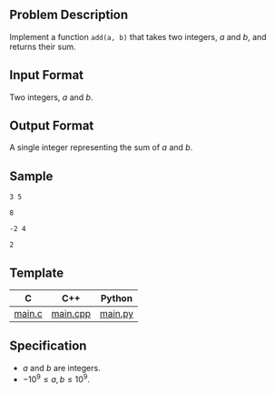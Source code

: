 ## Problem Description

Implement a function `add(a, b)` that takes two integers, $a$ and $b$, and returns their sum.

## Input Format

Two integers, $a$ and $b$.

## Output Format

A single integer representing the sum of $a$ and $b$.

## Sample

```input1
3 5
```

```output1
8
```

```input2
-2 4
```

```output2
2
```

## Template

| C | C++ | Python |
| -------- | -------- | -------- |
| [main.c](file://main.c) | [main.cpp](file://main.cpp) | [main.py](file://main.py) |

## Specification
- $a$ and $b$ are integers.
- $-10^9 \leq a, b \leq 10^9$.

